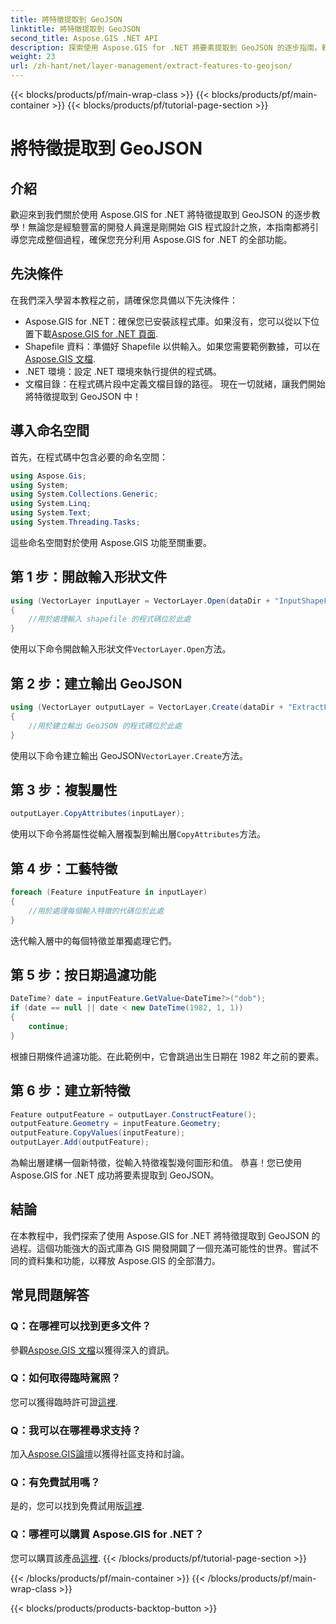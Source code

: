 ```yaml
---
title: 將特徵提取到 GeoJSON
linktitle: 將特徵提取到 GeoJSON
second_title: Aspose.GIS .NET API
description: 探索使用 Aspose.GIS for .NET 將要素提取到 GeoJSON 的逐步指南。輕鬆利用 GIS 的力量！ #Aspose #GIS
weight: 23
url: /zh-hant/net/layer-management/extract-features-to-geojson/
---
```


{{< blocks/products/pf/main-wrap-class >}}
{{< blocks/products/pf/main-container >}}
{{< blocks/products/pf/tutorial-page-section >}}

# 將特徵提取到 GeoJSON

## 介紹
歡迎來到我們關於使用 Aspose.GIS for .NET 將特徵提取到 GeoJSON 的逐步教學！無論您是經驗豐富的開發人員還是剛開始 GIS 程式設計之旅，本指南都將引導您完成整個過程，確保您充分利用 Aspose.GIS for .NET 的全部功能。
## 先決條件
在我們深入學習本教程之前，請確保您具備以下先決條件：
-  Aspose.GIS for .NET：確保您已安裝該程式庫。如果沒有，您可以從以下位置下載[Aspose.GIS for .NET 頁面](https://releases.aspose.com/gis/net/).
- Shapefile 資料：準備好 Shapefile 以供輸入。如果您需要範例數據，可以在[Aspose.GIS 文檔](https://reference.aspose.com/gis/net/).
- .NET 環境：設定 .NET 環境來執行提供的程式碼。
- 文檔目錄：在程式碼片段中定義文檔目錄的路徑。
現在一切就緒，讓我們開始將特徵提取到 GeoJSON 中！
## 導入命名空間
首先，在程式碼中包含必要的命名空間：
```csharp
using Aspose.Gis;
using System;
using System.Collections.Generic;
using System.Linq;
using System.Text;
using System.Threading.Tasks;
```
這些命名空間對於使用 Aspose.GIS 功能至關重要。
## 第 1 步：開啟輸入形狀文件
```csharp
using (VectorLayer inputLayer = VectorLayer.Open(dataDir + "InputShapeFile.shp", Drivers.Shapefile))
{
    //用於處理輸入 shapefile 的程式碼位於此處
}
```
使用以下命令開啟輸入形狀文件`VectorLayer.Open`方法。
## 第 2 步：建立輸出 GeoJSON
```csharp
using (VectorLayer outputLayer = VectorLayer.Create(dataDir + "ExtractFeaturesFromShapeFileToGeoJSON_out.json", Drivers.GeoJson))
{
    //用於建立輸出 GeoJSON 的程式碼位於此處
}
```
使用以下命令建立輸出 GeoJSON`VectorLayer.Create`方法。
## 第 3 步：複製屬性
```csharp
outputLayer.CopyAttributes(inputLayer);
```
使用以下命令將屬性從輸入層複製到輸出層`CopyAttributes`方法。
## 第 4 步：工藝特徵
```csharp
foreach (Feature inputFeature in inputLayer)
{
    //用於處理每個輸入特徵的代碼位於此處
}
```
迭代輸入層中的每個特徵並單獨處理它們。
## 第 5 步：按日期過濾功能
```csharp
DateTime? date = inputFeature.GetValue<DateTime?>("dob");
if (date == null || date < new DateTime(1982, 1, 1))
{
    continue;
}
```
根據日期條件過濾功能。在此範例中，它會跳過出生日期在 1982 年之前的要素。
## 第 6 步：建立新特徵
```csharp
Feature outputFeature = outputLayer.ConstructFeature();
outputFeature.Geometry = inputFeature.Geometry;
outputFeature.CopyValues(inputFeature);
outputLayer.Add(outputFeature);
```
為輸出層建構一個新特徵，從輸入特徵複製幾何圖形和值。
恭喜！您已使用 Aspose.GIS for .NET 成功將要素提取到 GeoJSON。
## 結論
在本教程中，我們探索了使用 Aspose.GIS for .NET 將特徵提取到 GeoJSON 的過程。這個功能強大的函式庫為 GIS 開發開闢了一個充滿可能性的世界。嘗試不同的資料集和功能，以釋放 Aspose.GIS 的全部潛力。
## 常見問題解答
### Q：在哪裡可以找到更多文件？
參觀[Aspose.GIS 文檔](https://reference.aspose.com/gis/net/)以獲得深入的資訊。
### Q：如何取得臨時駕照？
您可以獲得臨時許可證[這裡](https://purchase.aspose.com/temporary-license/).
### Q：我可以在哪裡尋求支持？
加入[Aspose.GIS論壇](https://forum.aspose.com/c/gis/33)以獲得社區支持和討論。
### Q：有免費試用嗎？
是的，您可以找到免費試用版[這裡](https://releases.aspose.com/).
### Q：哪裡可以購買 Aspose.GIS for .NET？
您可以購買該產品[這裡](https://purchase.aspose.com/buy).
{{< /blocks/products/pf/tutorial-page-section >}}

{{< /blocks/products/pf/main-container >}}
{{< /blocks/products/pf/main-wrap-class >}}

{{< blocks/products/products-backtop-button >}}
